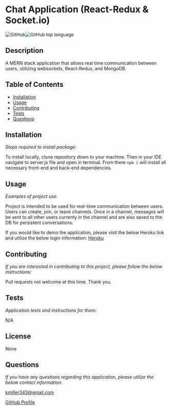   # Chat Application (React-Redux & Socket.io)

  ![GitHub](https://img.shields.io/github/license/k1te-m/Chat-Application)![GitHub top language](https://img.shields.io/github/languages/top/k1te-m/Chat-Application)

  ## Description
  A MERN stack application that allows real time communication between users, utilizing websockets, React-Redux, and MongoDB.

  ## Table of Contents
  * [Installation](#installation)
  * [Usage](#usage)
  * [Contributing](#contributing)
  * [Tests](#tests)
  * [Questions](#questions)

  ## Installation 
    
  *Steps required to install package:* 
    
  To install locally, clone repository down to your machine. Then in your IDE navigate to server.js file and open in terminal. From there `npm i` will install all necessary front-end and back-end dependencies. 

  ## Usage

  *Examples of project use:*

  Project is intended to be used for real-time communication between users. Users can create, join, or leave channels. Once in a channel, messages will be sent to all other users currenty in the channel and are also saved to the DB for persistent conversations. 
  
  If you would like to demo the application, please visit the below Heroku link and utilize the below login information:
  [Heroku](https://calm-springs-46357.herokuapp.com/)
  

  ## Contributing

  *If you are interested in contributing to this project, please follow the below instructions:*

  Pull requests not welcome at this time. Thank you.

  ## Tests

  *Application tests and instructions for them:*

  N/A

  ## License

  None
  

  ## Questions

  *If you have any questions regarding this application, please utilize the below contact information:*

  [kmiller343@gmail.com](mailto:kmiller343@gmail.com)
  
  [GitHub Profile](https://www.github.com/k1te-m)
  
